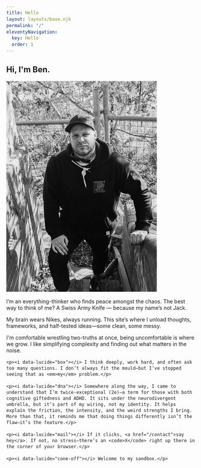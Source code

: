 ```yaml
---
title: Hello
layout: layouts/base.njk
permalink: "/"
eleventyNavigation:
  key: Hello
  order: 1
---
```

<section class="intro-block">
  <div class="intro-heading">
    <h1><span class="typewriter">Hi, I'm Ben.</span></h1>
  </div>

  <div class="inline-image">
      <img src="./imgs/BD-sm.JPG" alt="Ben" class="fade-in mobile-fade-in">
  </div>
  <div class="intro-text">
    <p><i data-lucide="hand"></i> I’m an everything-thinker who finds peace amongst the chaos.
      The best way to think of me? A Swiss Army Knife — because my name’s not Jack.
    </p>
    <p><i data-lucide="brain"></i> My brain wears Nikes, always running. This site’s where I unload thoughts, frameworks, and half-tested ideas—some clean, some messy.</p>
    <p><i data-lucide="help-circle"></i> I'm comfortable wrestling two-truths at once, being uncomfortable is where we grow. I like simplifying complexity and finding out what matters in the noise.</p>

    <p><i data-lucide="box"></i> I think deeply, work hard, and often ask too many questions. I don’t always fit the mould—but I’ve stopped seeing that as <em>my</em> problem.</p>

    <p><i data-lucide="dna"></i> Somewhere along the way, I came to understand that I’m twice-exceptional (2e)—a term for those with both cognitive giftedness and ADHD. It sits under the neurodivergent umbrella, but it’s part of my wiring, not my identity. It helps explain the friction, the intensity, and the weird strengths I bring. More than that, it reminds me that doing things differently isn’t the flaw—it’s the feature.</p>

    <p><i data-lucide="mail"></i> If it clicks, <a href="/contact">say hey</a>. If not, no stress—there’s an <code>X</code> right up there in the corner of your browser.</p>

    <p><i data-lucide="cone-off"></i> Welcome to my sandbox.</p>
  </div>
</section>

  <script>
  document.addEventListener("DOMContentLoaded", function () {
    const img = document.querySelector("img.fade-in");
    if (img) {
      if (img.complete) {
        img.classList.add("loaded");
      } else {
        img.addEventListener("load", () => img.classList.add("loaded"));
      }
    }
  });
</script>
